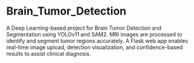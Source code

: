 # Brain_Tumor_Detection
A Deep Learning-based project for Brain Tumor Detection and Segmentation using YOLOv11 and SAM2. MRI images are processed to identify and segment tumor regions accurately. A Flask web app enables real-time image upload, detection visualization, and confidence-based results to assist clinical diagnosis.
